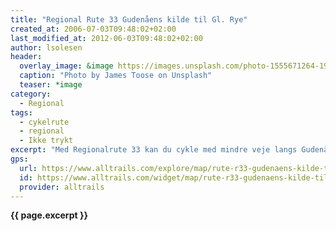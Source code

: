 ```yaml
---
title: "Regional Rute 33 Gudenåens kilde til Gl. Rye"
created_at: 2006-07-03T09:48:02+02:00
last_modified_at: 2012-06-03T09:48:02+02:00
author: lsolesen
header:
  overlay_image: &image https://images.unsplash.com/photo-1555671264-19bbb3d58321?ixlib=rb-1.2.1&ixid=eyJhcHBfaWQiOjEyMDd9&auto=format&fit=crop&w=1650&q=80
  caption: "Photo by James Toose on Unsplash"
  teaser: *image
category:
  - Regional
tags:
  - cykelrute
  - regional
  - Ikke trykt
excerpt: "Med Regionalrute 33 kan du cykle med mindre veje langs Gudenådalen fra kilden tæt på vandskel og Hærvej til syd for Gl. Rye, tæt på Øm Kloster. Herfra kan du cykle videre ad Regionalrute 30 helt til Randers."
gps:
  url: https://www.alltrails.com/explore/map/rute-r33-gudenaens-kilde-til-gl-rye-45-km-69cd21a
  id: https://www.alltrails.com/widget/map/rute-r33-gudenaens-kilde-til-gl-rye-45-km-69cd21a
  provider: alltrails
---
```


**{{ page.excerpt }}**
